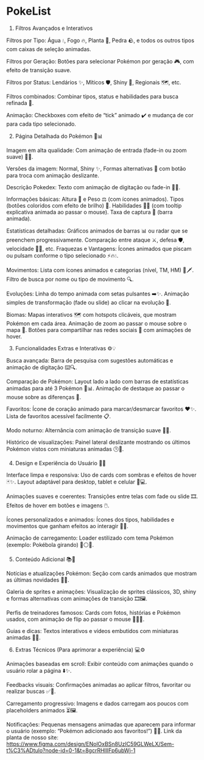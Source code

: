# PokeList

1. Filtros Avançados e Interativos





Filtros por Tipo: Água 💧, Fogo 🔥, Planta 🌿, Pedra 🪨, e todos os outros tipos com caixas de seleção animadas.

Filtros por Geração: Botões para selecionar Pokémon por geração 🎮, com efeito de transição suave.

Filtros por Status: Lendários ✨, Míticos 🛡️, Shiny 🌟, Regionais 🗺️, etc.

Filtros combinados: Combinar tipos, status e habilidades para busca refinada 🎯.

Animação: Checkboxes com efeito de “tick” animado ✔️ e mudança de cor para cada tipo selecionado.

2. Página Detalhada do Pokémon 🐾📊

Imagem em alta qualidade: Com animação de entrada (fade-in ou zoom suave) 📸✨.

Versões da imagem: Normal, Shiny ✨, Formas alternativas 🔄 com botão para troca com animação deslizante.

Descrição Pokedex: Texto com animação de digitação ou fade-in 📝💬.

Informações básicas:
Altura 📏 e Peso ⚖️ (com ícones animados).
Tipos (botões coloridos com efeito de brilho) 🎨.
Habilidades 🧙‍♂️ (com tooltip explicativa animada ao passar o mouse).
Taxa de captura 🎣 (barra animada).

Estatísticas detalhadas:
Gráficos animados de barras 📊 ou radar que se preenchem progressivamente.
Comparação entre ataque ⚔️, defesa 🛡️, velocidade 🏃‍♂️, etc.
Fraquezas e Vantagens: Ícones animados que piscam ou pulsam conforme o tipo selecionado ⚡🔥💧.

Movimentos:
Lista com ícones animados e categorias (nível, TM, HM) 🎯🗡️.
Filtro de busca por nome ou tipo de movimento 🔍.

Evoluções:
Linha do tempo animada com setas pulsantes ➡️✨.
Animação simples de transformação (fade ou slide) ao clicar na evolução 🔄.

Biomas:
Mapas interativos 🗺️ com hotspots clicáveis, que mostram Pokémon em cada área.
Animação de zoom ao passar o mouse sobre o mapa 🔎.
Botões para compartilhar nas redes sociais 📲 com animações de hover.

3. Funcionalidades Extras e Interativas ⚙️💡

Busca avançada:
Barra de pesquisa com sugestões automáticas e animação de digitação ⌨️🔍.

Comparação de Pokémon:
Layout lado a lado com barras de estatísticas animadas para até 3 Pokémon 🔢📊.
Animação de destaque ao passar o mouse sobre as diferenças 👀.

Favoritos:
Ícone de coração animado para marcar/desmarcar favoritos ❤️✨.
Lista de favoritos acessível facilmente 📋.

Modo noturno:
Alternância com animação de transição suave 🌙🌓.

Histórico de visualizações:
Painel lateral deslizante mostrando os últimos Pokémon vistos com miniaturas animadas 🕒👾.

4. Design e Experiência do Usuário 🎨📱

Interface limpa e responsiva:
Uso de cards com sombras e efeitos de hover 🃏✨.
Layout adaptável para desktop, tablet e celular 📱💻.

Animações suaves e coerentes:
Transições entre telas com fade ou slide 🎞️.
Efeitos de hover em botões e imagens 🖱️.

Ícones personalizados e animados:
Ícones dos tipos, habilidades e movimentos que ganham efeitos ao interagir 🎯💥.

Animação de carregamento:
Loader estilizado com tema Pokémon (exemplo: Pokébola girando) 🔄⚪🔴.

5. Conteúdo Adicional 📚🎥

Notícias e atualizações Pokémon:
Seção com cards animados que mostram as últimas novidades 📰✨.

Galeria de sprites e animações:
Visualização de sprites clássicos, 3D, shiny e formas alternativas com animações de transição 🎞️🖼️.

Perfis de treinadores famosos:
Cards com fotos, histórias e Pokémon usados, com animação de flip ao passar o mouse 🧑‍🚀🔄.

Guias e dicas:
Textos interativos e vídeos embutidos com miniaturas animadas 🎥📖.

6. Extras Técnicos (Para aprimorar a experiência) 💻⚙️

Animações baseadas em scroll:
Exibir conteúdo com animações quando o usuário rolar a página ⬇️✨.

Feedbacks visuais:
Confirmações animadas ao aplicar filtros, favoritar ou realizar buscas ✅🎉.

Carregamento progressivo:
Imagens e dados carregam aos poucos com placeholders animados ⏳🖼️.

Notificações:
Pequenas mensagens animadas que aparecem para informar o usuário (exemplo: “Pokémon adicionado aos favoritos!”) 🔔💬.
Link da planta de nosso site: https://www.figma.com/design/ENolOxBSn8UzIC59GLWeLX/Sem-t%C3%ADtulo?node-id=0-1&t=8gcrRHllIFp6ubWj-1
